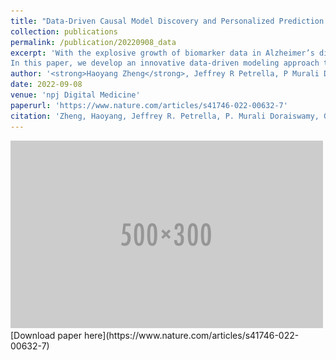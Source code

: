 ```yaml
---
title: "Data-Driven Causal Model Discovery and Personalized Prediction in Alzheimer's Disease"
collection: publications
permalink: /publication/20220908_data
excerpt: 'With the explosive growth of biomarker data in Alzheimer’s disease (AD) clinical trials, numerous mathematical models have been developed to characterize disease-relevant biomarker trajectories over time. While some of these models are purely empiric, others are causal, built upon various hypotheses of AD pathophysiology, a complex and incompletely understood area of research. One of the most challenging problems in computational causal modeling is using a purely data-driven approach to derive the model’s parameters and the mathematical model itself, without any prior hypothesis bias.
In this paper, we develop an innovative data-driven modeling approach to build and parameterize a causal model to characterize the trajectories of AD biomarkers. This approach integrates causal model learning, population parameterization, parameter sensitivity analysis, and personalized prediction. By applying this integrated approach to a large multicenter database of AD biomarkers, the Alzheimer’s Disease Neuroimaging Initiative, several causal models for different AD stages are revealed. In addition, personalized models for each subject are calibrated and provide accurate predictions of future cognitive status.'
author: '<strong>Haoyang Zheng</strong>, Jeffrey R Petrella, P Murali Doraiswamy, Guang Lin, Wenrui Hao, Alzheimer’s Disease Neuroimaging Initiative'
date: 2022-09-08
venue: 'npj Digital Medicine'
paperurl: 'https://www.nature.com/articles/s41746-022-00632-7'
citation: 'Zheng, Haoyang, Jeffrey R. Petrella, P. Murali Doraiswamy, Guang Lin, Wenrui Hao, and Alzheimer’s Disease Neuroimaging Initiative. "Data-Driven Causal Model Discovery and Personalized Prediction in Alzheimer Disease." npj Digital Medicine 5, no. 1 (2022): 137.'
---
```

<img src='/images/500x300.png'>
[Download paper here](https://www.nature.com/articles/s41746-022-00632-7)

